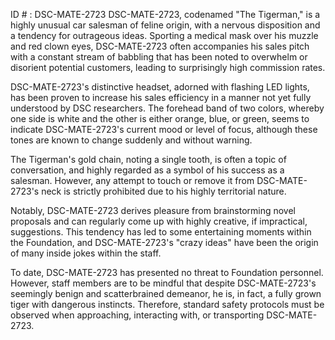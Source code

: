 ID # : DSC-MATE-2723
DSC-MATE-2723, codenamed "The Tigerman," is a highly unusual car salesman of feline origin, with a nervous disposition and a tendency for outrageous ideas. Sporting a medical mask over his muzzle and red clown eyes, DSC-MATE-2723 often accompanies his sales pitch with a constant stream of babbling that has been noted to overwhelm or disorient potential customers, leading to surprisingly high commission rates.

DSC-MATE-2723's distinctive headset, adorned with flashing LED lights, has been proven to increase his sales efficiency in a manner not yet fully understood by DSC researchers. The forehead band of two colors, whereby one side is white and the other is either orange, blue, or green, seems to indicate DSC-MATE-2723's current mood or level of focus, although these tones are known to change suddenly and without warning.

The Tigerman's gold chain, noting a single tooth, is often a topic of conversation, and highly regarded as a symbol of his success as a salesman. However, any attempt to touch or remove it from DSC-MATE-2723's neck is strictly prohibited due to his highly territorial nature.

Notably, DSC-MATE-2723 derives pleasure from brainstorming novel proposals and can regularly come up with highly creative, if impractical, suggestions. This tendency has led to some entertaining moments within the Foundation, and DSC-MATE-2723's "crazy ideas" have been the origin of many inside jokes within the staff.

To date, DSC-MATE-2723 has presented no threat to Foundation personnel. However, staff members are to be mindful that despite DSC-MATE-2723's seemingly benign and scatterbrained demeanor, he is, in fact, a fully grown tiger with dangerous instincts. Therefore, standard safety protocols must be observed when approaching, interacting with, or transporting DSC-MATE-2723.